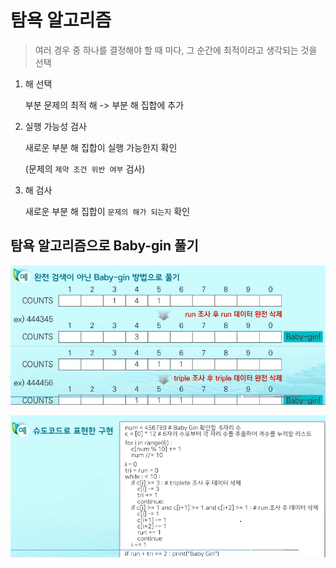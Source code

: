 # 탐욕 알고리즘

> 여러 경우 중 하나를 결정해야 할 때 마다, 그 순간에 최적이라고 생각되는 것을 선택

1. 해 선택

   부분 문제의 최적 해 -> 부분 해 집합에 추가

2. 실행 가능성 검사

   새로운 부분 해 집합이 실행 가능한지 확인

   (문제의 `제약 조건 위반 여부` 검사)

3. 해 검사

   새로운 부분 해 집합이 `문제의 해가 되는지` 확인

## 탐욕 알고리즘으로 Baby-gin 풀기

![image-20210713123945345](04.Greedy%20Algorithm.assets/image-20210713123945345.png)

![image-20210713124034580](04.Greedy%20Algorithm.assets/image-20210713124034580.png)